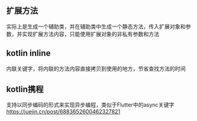 ## 扩展方法
实际上是生成一个辅助类，并在辅助类中生成一个静态方法，传入扩展对象和参数，并实现扩展方法内容，只能使用扩展对象的非私有参数和方法

## kotlin inline
内联关键字，将内联的方法内容直接拷贝到使用的地方，节省查找方法的时间

## kotlin携程
支持以同步编码的形式来实现异步编程，类似于Flutter中的async关键字
https://juejin.cn/post/6883652600462327821
